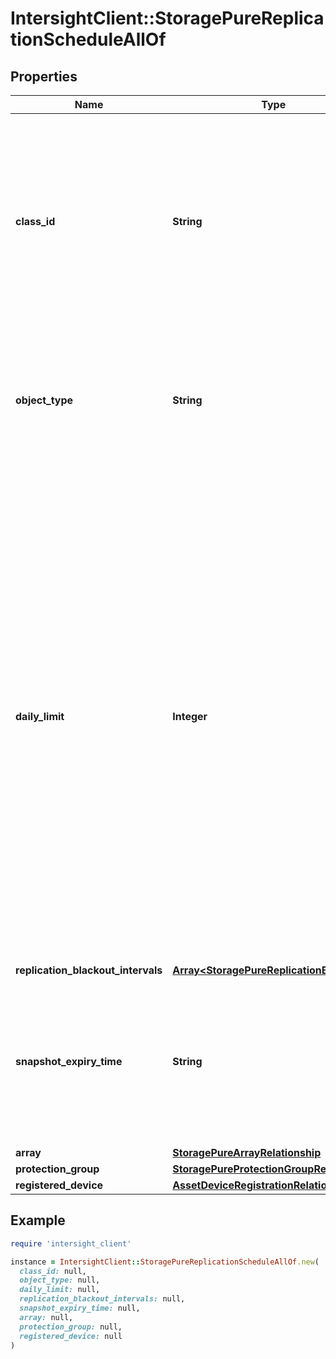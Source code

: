 # IntersightClient::StoragePureReplicationScheduleAllOf

## Properties

| Name | Type | Description | Notes |
| ---- | ---- | ----------- | ----- |
| **class_id** | **String** | The fully-qualified name of the instantiated, concrete type. This property is used as a discriminator to identify the type of the payload when marshaling and unmarshaling data. | [default to &#39;storage.PureReplicationSchedule&#39;] |
| **object_type** | **String** | The fully-qualified name of the instantiated, concrete type. The value should be the same as the &#39;ClassId&#39; property. | [default to &#39;storage.PureReplicationSchedule&#39;] |
| **daily_limit** | **Integer** | Total number of snapshots per day to be available on target above and over the specified retention time. PureStorage FlashArray maintains all created snapshot until retention period. Daily limit is applied only on the snapshots once retention time is expired. In case of, daily limit is less than the number of snapshot available on source, system select snapshots evenly spaced out throughout the day. | [optional][readonly] |
| **replication_blackout_intervals** | [**Array&lt;StoragePureReplicationBlackout&gt;**](StoragePureReplicationBlackout.md) |  | [optional] |
| **snapshot_expiry_time** | **String** | Duration to keep the daily limit snapshots on target array. StorageArray deletes the snapshots permanently from the targets beyond this period. | [optional][readonly] |
| **array** | [**StoragePureArrayRelationship**](StoragePureArrayRelationship.md) |  | [optional] |
| **protection_group** | [**StoragePureProtectionGroupRelationship**](StoragePureProtectionGroupRelationship.md) |  | [optional] |
| **registered_device** | [**AssetDeviceRegistrationRelationship**](AssetDeviceRegistrationRelationship.md) |  | [optional] |

## Example

```ruby
require 'intersight_client'

instance = IntersightClient::StoragePureReplicationScheduleAllOf.new(
  class_id: null,
  object_type: null,
  daily_limit: null,
  replication_blackout_intervals: null,
  snapshot_expiry_time: null,
  array: null,
  protection_group: null,
  registered_device: null
)
```

